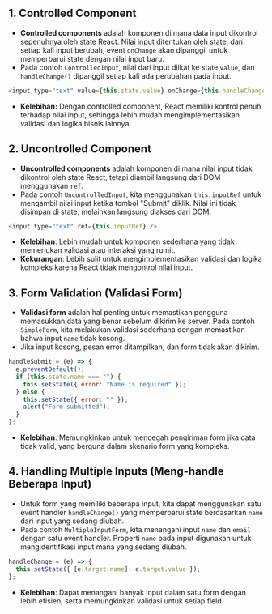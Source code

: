 ## 1. Controlled Component

- **Controlled components** adalah komponen di mana data input dikontrol sepenuhnya oleh state React. Nilai input ditentukan oleh state, dan setiap kali input berubah, event `onChange` akan dipanggil untuk memperbarui state dengan nilai input baru.
- Pada contoh `ControlledInput`, nilai dari input diikat ke state `value`, dan `handleChange()` dipanggil setiap kali ada perubahan pada input.

```javascript
<input type="text" value={this.state.value} onChange={this.handleChange} />
```

- **Kelebihan:** Dengan controlled component, React memiliki kontrol penuh terhadap nilai input, sehingga lebih mudah mengimplementasikan validasi dan logika bisnis lainnya.

## 2. Uncontrolled Component

- **Uncontrolled components** adalah komponen di mana nilai input tidak dikontrol oleh state React, tetapi diambil langsung dari DOM menggunakan `ref`.
- Pada contoh `UncontrolledInput`, kita menggunakan `this.inputRef` untuk mengambil nilai input ketika tombol "Submit" diklik. Nilai ini tidak disimpan di state, melainkan langsung diakses dari DOM.

```javascript
<input type="text" ref={this.inputRef} />
```

- **Kelebihan**: Lebih mudah untuk komponen sederhana yang tidak memerlukan validasi atau interaksi yang rumit.
- **Kekurangan**: Lebih sulit untuk mengimplementasikan validasi dan logika kompleks karena React tidak mengontrol nilai input.

## 3. Form Validation (Validasi Form)

- **Validasi form** adalah hal penting untuk memastikan pengguna memasukkan data yang benar sebelum dikirim ke server. Pada contoh `SimpleForm`, kita melakukan validasi sederhana dengan memastikan bahwa input `name` tidak kosong.
- Jika input kosong, pesan error ditampilkan, dan form tidak akan dikirim.

```javascript
handleSubmit = (e) => {
  e.preventDefault();
  if (this.state.name === "") {
    this.setState({ error: "Name is required" });
  } else {
    this.setState({ error: "" });
    alert("Form submitted");
  }
};
```

- **Kelebihan**: Memungkinkan untuk mencegah pengiriman form jika data tidak valid, yang berguna dalam skenario form yang kompleks.

## 4. Handling Multiple Inputs (Meng-handle Beberapa Input)

- Untuk form yang memiliki beberapa input, kita dapat menggunakan satu event handler `handleChange()` yang memperbarui state berdasarkan `name` dari input yang sedang diubah.
- Pada contoh `MultipleInputForm`, kita menangani input `name` dan `email` dengan satu event handler. Properti `name` pada input digunakan untuk mengidentifikasi input mana yang sedang diubah.

```javascript
handleChange = (e) => {
  this.setState({ [e.target.name]: e.target.value });
};
```

- **Kelebihan**: Dapat menangani banyak input dalam satu form dengan lebih efisien, serta memungkinkan validasi untuk setiap field.
